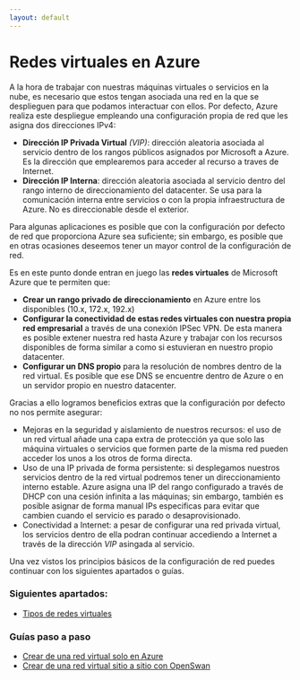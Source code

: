 ```yaml
---
layout: default
---
```

# Redes virtuales en Azure

A la hora de trabajar con nuestras máquinas virtuales o servicios en la nube, es necesario que estos tengan asociada una red en la que se desplieguen para que podamos interactuar con ellos. Por defecto, Azure realiza este despliegue empleando una configuración propia de red que les asigna dos direcciones IPv4:

- **Dirección IP Privada Virtual** *(VIP)*: dirección aleatoria asociada al servicio dentro de los rangos públicos asignados por Microsoft a Azure. Es la dirección que emplearemos para acceder al recurso a traves de Internet. 
- **Dirección IP Interna**: dirección aleatoria asociada al servicio dentro del rango interno de direccionamiento del datacenter. Se usa para la comunicación interna entre servicios o con la propia infraestructura de Azure. No es direccionable desde el exterior.

Para algunas aplicaciones es posible que con la configuración por defecto de red que proporciona Azure sea suficiente; sin embargo, es posible que en otras ocasiones deseemos tener un mayor control de la configuración de red. 

Es en este punto donde entran en juego las **redes virtuales** de Microsoft Azure que te permiten que:

- **Crear un rango privado de direccionamiento** en Azure entre los disponibles (10.x, 172.x, 192.x)
- **Configurar la conectividad de estas redes virtuales con nuestra propia red empresarial** a través de una conexión IPSec VPN. De esta manera es posible extener nuestra red hasta Azure y trabajar con los recursos disponibles de forma similar a como si estuvieran en nuestro propio datacenter.
- **Configurar un DNS propio** para la resolución de nombres dentro de la red virtual. Es posible que ese DNS se encuentre dentro de Azure o en un servidor propio en nuestro datacenter.

Gracias a ello logramos beneficios extras que la configuración por defecto no nos permite asegurar:

- Mejoras en la seguridad y aislamiento de nuestros recursos: el uso de un red virtual añade una capa extra de protección ya que solo las máquina virtuales o servicios que formen parte de la misma red pueden acceder los unos a los otros de forma directa. 
- Uso de una IP privada de forma persistente: si desplegamos nuestros servicios dentro de la red virtual podremos tener un direccionamiento interno estable. Azure asigna una IP del rango configurado a través de DHCP con una cesión infinita a las máquinas; sin embargo, también es posible asignar de forma manual IPs especificas para evitar que cambien cuando el servicio es parado o desaprovisionado.
- Conectividad a Internet: a pesar de configurar una red privada virtual, los servicios dentro de ella podran continuar accediendo a Internet a través de la dirección *VIP* asingada al servicio. 

Una vez vistos los principios básicos de la configuración de red puedes continuar con los siguientes apartados o guías. 

### Siguientes apartados: 
- [Tipos de redes virtuales](networking-types "Tipos de redes virtuales")

### Guías paso a paso 
- [Crear de una red virtual solo en Azure](networking-create-virtualNetwork-cloud "Crear una red virtual solo en Azure") 
- [Crear de una red virtual sitio a sitio con OpenSwan](networking-create-virtualNetwork-site2site "Crear de una red virtual sitio a sitio con OpenSwan") 
